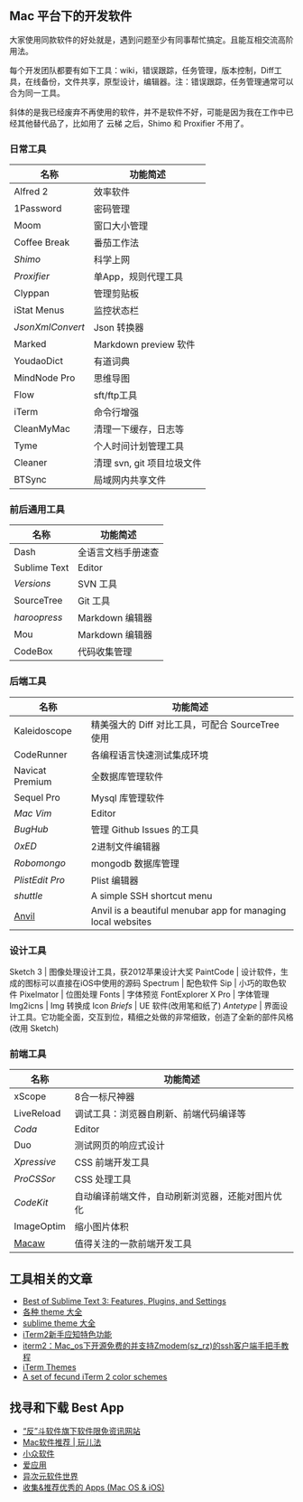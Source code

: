 ## Mac 平台下的开发软件

大家使用同款软件的好处就是，遇到问题至少有同事帮忙搞定。且能互相交流高阶用法。

每个开发团队都要有如下工具：wiki，错误跟踪，任务管理，版本控制，Diff工具，在线备份，文件共享，原型设计，编辑器。注：错误跟踪，任务管理通常可以合为同一工具。

斜体的是我已经废弃不再使用的软件，并不是软件不好，可能是因为我在工作中已经其他替代品了，比如用了 云梯 之后，Shimo 和 Proxifier 不用了。

### 日常工具

名称  | 功能简述
----- | ------
Alfred 2 | 效率软件
1Password | 密码管理
Moom | 窗口大小管理
Coffee Break | 番茄工作法
*Shimo* | 科学上网
*Proxifier* | 单App，规则代理工具
Clyppan | 管理剪贴板
iStat Menus | 监控状态栏
*JsonXmlConvert* | Json 转换器
Marked | Markdown preview 软件
YoudaoDict | 有道词典
MindNode Pro | 思维导图
Flow | sft/ftp工具
iTerm | 命令行增强
CleanMyMac | 清理一下缓存，日志等
Tyme | 个人时间计划管理工具
Cleaner | 清理 svn, git 项目垃圾文件
BTSync | 局域网内共享文件

### 前后通用工具

名称  | 功能简述
----- | ------
Dash | 全语言文档手册速查
Sublime Text | Editor
*Versions* | SVN 工具
SourceTree | Git 工具
*haroopress* | Markdown 编辑器
Mou | Markdown 编辑器
CodeBox | 代码收集管理

### 后端工具

名称  | 功能简述
----- | ------
Kaleidoscope | 精美强大的 Diff 对比工具，可配合 SourceTree 使用
CodeRunner | 各编程语言快速测试集成环境
Navicat Premium | 全数据库管理软件
Sequel Pro | Mysql 库管理软件
*Mac Vim* | Editor
*BugHub* | 管理 Github Issues 的工具
*0xED* | 2进制文件编辑器
*Robomongo* | mongodb 数据库管理
*PlistEdit Pro* | Plist 编辑器
*shuttle* | A simple SSH shortcut menu
[Anvil](http://anvilformac.com/) | Anvil is a beautiful menubar app for managing local websites

### 设计工具

Sketch 3 | 图像处理设计工具，获2012苹果设计大奖
PaintCode | 设计软件，生成的图标可以直接在iOS中使用的源码
Spectrum | 配色软件
Sip | 小巧的取色软件
Pixelmator | 位图处理
Fonts | 字体预览
FontExplorer X Pro | 字体管理
Img2icns | Img 转换成 Icon
*Briefs* | UE 软件(改用笔和纸了)
*Antetype* | 界面设计工具。它功能全面，交互到位，精细之处做的非常细致，创造了全新的部件风格(改用 Sketch)

### 前端工具

名称  | 功能简述
----- | ------
xScope | 8合一标尺神器
LiveReload | 调试工具：浏览器自刷新、前端代码编译等
*Coda* | Editor
Duo | 测试网页的响应式设计
*Xpressive* | CSS 前端开发工具
*ProCSSor* | CSS 处理工具
*CodeKit* | 自动编译前端文件，自动刷新浏览器，还能对图片优化
ImageOptim | 缩小图片体积
[Macaw](http://macaw.co/) | 值得关注的一款前端开发工具


## 工具相关的文章

* [Best of Sublime Text 3: Features, Plugins, and Settings](http://scotch.io/bar-talk/best-of-sublime-text-3-features-plugins-and-settings)
* [各种 theme 大全](https://github.com/daylerees/colour-schemes)
* [sublime theme 大全](http://colorsublime.com/)
* [iTerm2新手应知特色功能](http://www.yangzhiping.com/tech/iterm2.html)
* [iterm2：Mac_os下开源免费的并支持Zmodem(sz_rz)的ssh客户端手把手教程](http://wenku.baidu.com/link?url=SVUT0DpPCl7dfgM2JqexucPHVkEuM2LOSqHkzNpgme1merhUYhkzOyXOYfKt1sEJI00Ac04teYtqP1wDBEI8D4Q62ENlmCs6SglaBIYYYuC)
* [iTerm Themes](http://iterm2colorschemes.com/)
* [A set of fecund iTerm 2 color schemes](https://github.com/baskerville/iTerm-2-Color-Themes)

## 找寻和下载 Best App

* [“反”斗软件旗下软件限免资讯网站](http://free.apprcn.com/)
* [Mac软件推荐 | 玩儿法](http://www.waerfa.com/)
* [小众软件](http://www.appinn.com/)
* [爱应用](http://www.iapps.im/)
* [异次元软件世界](http://www.iplaysoft.com/)
* [收集&推荐优秀的 Apps (Mac OS & iOS)](https://github.com/hzlzh/Best-App)
